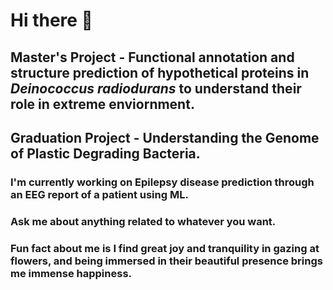 # Hi there 👋
## Master's Project - Functional annotation and structure prediction of hypothetical proteins in ___Deinococcus radiodurans___ to understand their role in extreme enviornment.
## Graduation Project - Understanding the Genome of Plastic Degrading Bacteria.

### I'm currently working on Epilepsy disease prediction through an EEG report of a patient using ML.

### Ask me about anything related to whatever you want.
### Fun fact about me is I find great joy and tranquility in gazing at flowers, and being immersed in their beautiful presence brings me immense happiness.
<!--
**Julimooli/Julimooli** is a ✨ _special_ ✨ repository because its `README.md` (this file) appears on your GitHub profile.

Here are some ideas to get you started:

- 🔭 I’m currently working on ...
- 🌱 I’m currently learning ...
- 👯 I’m looking to collaborate on ...
- 🤔 I’m looking for help with ...
- 💬 Ask me about ...
- 📫 How to reach me: ...
- 😄 Pronouns: ...
- ⚡ Fun fact: ...
-->
